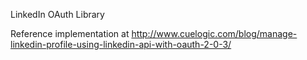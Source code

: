 LinkedIn OAuth Library

Reference implementation at http://www.cuelogic.com/blog/manage-linkedin-profile-using-linkedin-api-with-oauth-2-0-3/
